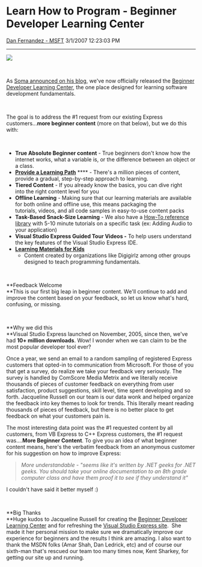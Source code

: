 <div id="page">

# Learn How to Program - Beginner Developer Learning Center

[Dan Fernandez -
MSFT](https://social.msdn.microsoft.com/profile/Dan%20Fernandez%20-%20MSFT)
3/1/2007 12:23:03
PM

-----

<div id="content">

![](https://msdnshared.blob.core.windows.net/media/TNBlogsFS/BlogFileStorage/blogs_msdn/danielfe/WindowsLiveWriter/LearnHowtoProgramBeginnerDeveloperLearni_83F0/beginner%5B7%5D.jpg)

 

As [Soma announced on his
blog](http://blogs.msdn.com/somasegar/archive/2007/03/01/beginner-developer-learning-center-launched.aspx),
we've now officially released the [Beginner Developer Learning
Center](http://msdn.com/vstudio/express/beginner), the one place
designed for learning software development fundamentals.

 

The goal is to address the \#1 request from our existing Express
customers...**more beginner content** (more on that below), but we do
this with:

 

  - **True Absolute Beginner content** - True beginners don't know how
    the internet works, what a variable is, or the difference between an
    object or a class.
  - [**Provide a Learning
    Path**](http://msdn.microsoft.com/vstudio/express/beginner/learningpath/)
    **** - There's a million pieces of content, provide a gradual,
    step-by-step approach to learning.
  - **Tiered Content** - If you already know the basics, you can dive
    right into the right content level for you
  - **Offline Learning** - Making sure that our learning materials are
    available for both online and offline use, this means packaging the
    tutorials, videos, and all code samples in easy-to-use content packs
  - **Task-Based Snack-Size Learning** - We also have a [How-To
    reference
    library](http://msdn.microsoft.com/vstudio/express/beginner/reference/default.aspx)
    with 5-10 minute tutorials on a specific task (ex: Adding Audio to
    your application)
  - **Visual Studio Express Guided Tour Videos -** To help users
    understand the key features of the Visual Studio Express IDE.
  - [**Learning Materials for
    Kids**](http://msdn.microsoft.com/vstudio/express/beginner/kids/default.aspx)
    - Content created by organizations like Digigirlz among other groups
    designed to teach programming fundamentals. 

 

**Feedback Welcome  
**This is our first big leap in beginner content. We'll continue to add
and improve the content based on your feedback, so let us know what's
hard, confusing, or missing.

 

**Why we did this  
**Visual Studio Express launched on November, 2005, since then, we've
had **10+ million downloads**. Wow\! I wonder when we can claim to be
the most popular developer tool ever?

Once a year, we send an email to a random sampling of registered Express
customers that opted-in to communication from Microsoft. For those of
you that get a survey, do realize we take your feedback very seriously.
The survey is handled by ComScore Media Metrix and we literally receive
thousands of pieces of customer feedback on everything from user
satisfaction, product suggestions, skill level, time spent developing
and so forth. Jacqueline Russell on our team is our data wonk and helped
organize the feedback into key themes to look for trends. This literally
meant reading thousands of pieces of feedback, but there is no better
place to get feedback on what your customers pain is.

The most interesting data point was the \#1 requested content by all
customers, from VB Express to C++ Express customers, the \#1 request
was....**More Beginner Content**. To give you an idea of what beginner
content means, here's the verbatim feedback from an anonymous customer
for his suggestion on how to improve Express:

> *More understandable - "seems like it's written by .NET geeks for .NET
> geeks. You should take your online documentation to an 8th grade
> computer class and have them proof it to see if they understand it"*

I couldn't have said it better myself :)

 

**Big Thanks  
**Huge kudos to Jacqueline Russell for creating the [Beginner Developer
Learning Center](http://msdn.com/vstudio/express/beginner) and for
refreshing the [Visual Studio Express
site](http://msdn.com/vstudio/express).  She made it her personal
mission to make sure we dramatically improve our experience for
beginners and the results I think are amazing. I also want to thank the
MSDN folks (Amar Shah, Dan Ledrick, etc) and of course our sixth-man
that's rescued our team too many times now, Kent Sharkey, for getting
our site up and running.

</div>

</div>

